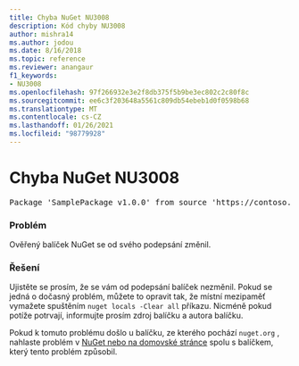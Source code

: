 ```yaml
---
title: Chyba NuGet NU3008
description: Kód chyby NU3008
author: mishra14
ms.author: jodou
ms.date: 8/16/2018
ms.topic: reference
ms.reviewer: anangaur
f1_keywords:
- NU3008
ms.openlocfilehash: 97f266932e3e2f8db375f5b9be3ec802c2c80f8c
ms.sourcegitcommit: ee6c3f203648a5561c809db54ebeb1d0f0598b68
ms.translationtype: MT
ms.contentlocale: cs-CZ
ms.lasthandoff: 01/26/2021
ms.locfileid: "98779928"
---
```

# <a name="nuget-error-nu3008"></a>Chyba NuGet NU3008

<pre>Package 'SamplePackage v1.0.0' from source 'https://contoso.com/index.json': The package integrity check failed.</pre>

### <a name="issue"></a>Problém

Ověřený balíček NuGet se od svého podepsání změnil.


### <a name="solution"></a>Řešení

Ujistěte se prosím, že se vám od podepsání balíček nezměnil. Pokud se jedná o dočasný problém, můžete to opravit tak, že místní mezipaměť vymažete spuštěním `nuget locals -Clear all` příkazu. Nicméně pokud potíže potrvají, informujte prosím zdroj balíčku a autora balíčku.

Pokud k tomuto problému došlo u balíčku, ze kterého pochází `nuget.org` , nahlaste problém v [NuGet nebo na domovské stránce](https://github.com/NuGet/Home/issues) spolu s balíčkem, který tento problém způsobil.



